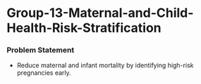 # Group-13-Maternal-and-Child-Health-Risk-Stratification

### Problem Statement
 - Reduce maternal and infant mortality by identifying high-risk pregnancies early.
